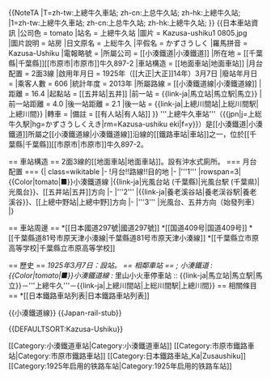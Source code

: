{{NoteTA
|T=zh-tw:上總牛久車站; zh-cn:上总牛久站; zh-hk:上總牛久站;
|1=zh-tw:上總牛久車站; zh-cn:上总牛久站; zh-hk:上總牛久站;
}}
{{日本車站資訊
|公司色 = tomato
|站名 = 上總牛久站
|圖片 = Kazusa-ushiku1 0805.jpg  
|圖片說明 = 站房
|日文原名 = 上総牛久
|平假名 = かずさうしく
|羅馬拼音 = Kazusa-Ushiku
|電報略號 = 
|所屬公司 = [[小湊鐵道|小湊鐵道]]
|所在地 = [[千葉縣|千葉縣]][[市原市|市原市]]牛久897-2
|車站構造 = [[地面車站|地面車站]]
|月台配置 = 2面3線
|啟用年月日 = 1925年（[[大正|大正]]14年）3月7日
|廢站年月日 = 
|乘客人數 = 606
|統計年度 = 2013年
|所屬路線 = [[小湊鐵道線|小湊鐵道線]]
|距離 = 16.4
|起點站 = [[五井站|五井]]
|前一站 = {{link-ja|馬立站|馬立駅|馬立}}
|前一站距離 = 4.0
|後一站距離 = 2.1
|後一站 = {{link-ja|上總川間站|上総川間駅|上總川間}}
|轉車 = 
|備註 = [[有人站|有人站]]
}}
'''上總牛久車站'''（{{jpn|j=上総牛久駅|hg=かずさうしくえき|rm=Kazusa-ushiku eki|f=y}}）是[[小湊鐵道|小湊鐵道]]所屬之[[小湊鐵道線|小湊鐵道線]]沿線的[[鐵路車站|車站]]之一，位於[[千葉縣|千葉縣]][[市原市|市原市]]牛久897-2。 

== 車站構造 ==
2面3線的[[地面車站|地面車站]]。設有沖水式廁所。
=== 月台配置 ===
{| class=wikitable
|-
!月台!!路線!!目的地
|-
|'''1'''
|rowspan=3|{{Color|tomato|■}}小湊鐵道線
|{{link-ja|光風台站 (千葉縣)|光風台駅 (千葉県)|光風台}}、[[五井站|五井]]方向
|-
|'''2'''
|{{link-ja|養老溪谷站|養老渓谷駅|養老溪谷}}、[[上總中野站|上總中野]]方向
|-
|'''3'''
|光風台、五井方向（始發列車）
|}

== 車站周邊 ==
*[[日本國道297號|國道297號]] 
*[[国道409号|国道409号]] 
*[[千葉縣道81号市原天津小湊線|千葉縣道81号市原天津小湊線]]
*[[千葉縣立市原高等学校|千葉縣立市原高等学校]] 

== 歷史 ==
*1925年3月7日：設站。
== 相鄰車站 ==
; 小湊鐵道
: {{Color|tomato|■}}小湊鐵道線
:* 里山小火車停車站
:: {{link-ja|馬立站|馬立駅|馬立}}－'''上總牛久'''－{{link-ja|上總川間站|上総川間駅|上總川間}}
== 相關條目 ==
*[[日本鐵路車站列表|日本鐵路車站列表]]


{{小湊鐵道線}}
{{Japan-rail-stub}}

{{DEFAULTSORT:Kazusa-Ushiku}}

[[Category:小湊鐵道車站|Category:小湊鐵道車站]]
[[Category:市原市鐵路車站|Category:市原市鐵路車站]]
[[Category:日本鐵路車站_Ka|Zusaushiku]]
[[Category:1925年启用的铁路车站|Category:1925年启用的铁路车站]]